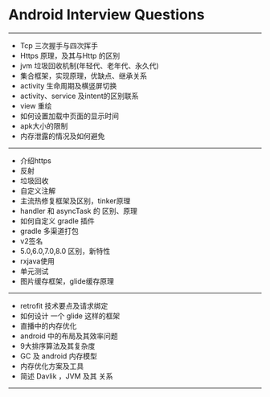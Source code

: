 # Android Interview Questions 

********
-  Tcp 三次握手与四次挥手
- Https 原理，及其与Http 的区别
- jvm 垃圾回收机制(年轻代、老年代、永久代)
- 集合框架，实现原理，优缺点、继承关系
- activity 生命周期及横竖屏切换
- activity、service 及intent的区别联系
- view 重绘
- 如何设置加载中页面的显示时间
- apk大小的限制
- 内存泄露的情况及如何避免

 ********
 
- 介绍https
- 反射
- 垃圾回收
- 自定义注解
- 主流热修复框架及区别，tinker原理
- handler 和 asyncTask 的 区别、原理
- 如何自定义 gradle 插件
- gradle 多渠道打包
- v2签名
- 5.0,6.0,7.0,8.0 区别，新特性
- rxjava使用
- 单元测试
- 图片缓存框架，glide缓存原理

********

- retrofit 技术要点及请求绑定
- 如何设计 一个 glide 这样的框架
- 直播中的内存优化
- android 中的布局及其效率问题
- 9大排序算法及其复杂度
- GC 及 android 内存模型
- 内存优化方案及工具
- 简述 Davlik ，JVM 及其 关系

********





